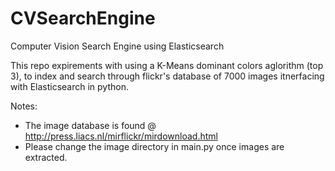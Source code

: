 # CVSearchEngine
Computer Vision Search Engine using Elasticsearch

This repo expirements with using a K-Means dominant colors aglorithm (top 3), to index and search through flickr's database of 7000 images itnerfacing with Elasticsearch in python.

Notes:

- The image database is found @ http://press.liacs.nl/mirflickr/mirdownload.html
- Please change the image directory in main.py once images are extracted.

